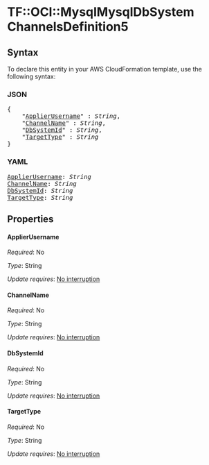 # TF::OCI::MysqlMysqlDbSystem ChannelsDefinition5

## Syntax

To declare this entity in your AWS CloudFormation template, use the following syntax:

### JSON

<pre>
{
    "<a href="#applierusername" title="ApplierUsername">ApplierUsername</a>" : <i>String</i>,
    "<a href="#channelname" title="ChannelName">ChannelName</a>" : <i>String</i>,
    "<a href="#dbsystemid" title="DbSystemId">DbSystemId</a>" : <i>String</i>,
    "<a href="#targettype" title="TargetType">TargetType</a>" : <i>String</i>
}
</pre>

### YAML

<pre>
<a href="#applierusername" title="ApplierUsername">ApplierUsername</a>: <i>String</i>
<a href="#channelname" title="ChannelName">ChannelName</a>: <i>String</i>
<a href="#dbsystemid" title="DbSystemId">DbSystemId</a>: <i>String</i>
<a href="#targettype" title="TargetType">TargetType</a>: <i>String</i>
</pre>

## Properties

#### ApplierUsername

_Required_: No

_Type_: String

_Update requires_: [No interruption](https://docs.aws.amazon.com/AWSCloudFormation/latest/UserGuide/using-cfn-updating-stacks-update-behaviors.html#update-no-interrupt)

#### ChannelName

_Required_: No

_Type_: String

_Update requires_: [No interruption](https://docs.aws.amazon.com/AWSCloudFormation/latest/UserGuide/using-cfn-updating-stacks-update-behaviors.html#update-no-interrupt)

#### DbSystemId

_Required_: No

_Type_: String

_Update requires_: [No interruption](https://docs.aws.amazon.com/AWSCloudFormation/latest/UserGuide/using-cfn-updating-stacks-update-behaviors.html#update-no-interrupt)

#### TargetType

_Required_: No

_Type_: String

_Update requires_: [No interruption](https://docs.aws.amazon.com/AWSCloudFormation/latest/UserGuide/using-cfn-updating-stacks-update-behaviors.html#update-no-interrupt)

